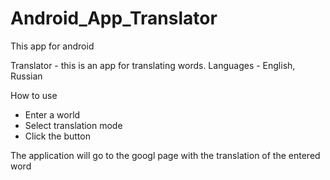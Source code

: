 # Android_App_Translator
This app for android

Translator - this is an app for 
translating words.
Languages - English, Russian

How to use

- Enter a world
- Select translation mode
- Click the button

The application will go to the googl 
page with the translation of the entered 
word
